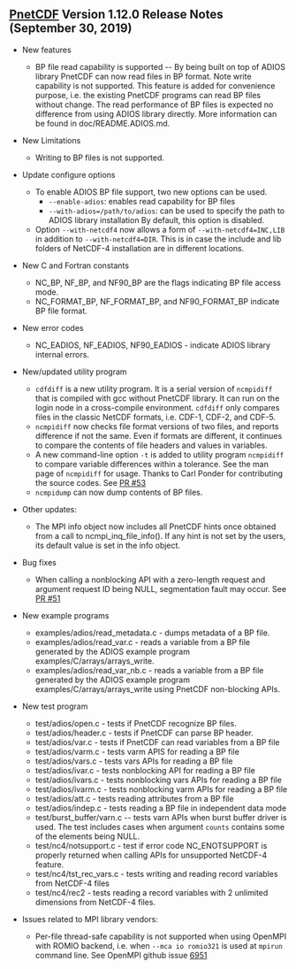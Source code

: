 [PnetCDF](https://parallel-netcdf.github.io) Version 1.12.0 Release Notes (September 30, 2019)
------------------------------------------------------------------------------

* New features
  + BP file read capability is supported -- By being built on top of ADIOS
    library PnetCDF can now read files in BP format. Note write capability is
    not supported. This feature is added for convenience purpose, i.e. the
    existing PnetCDF programs can read BP files without change. The read
    performance of BP files is expected no difference from using ADIOS library
    directly. More information can be found in doc/README.ADIOS.md.

* New Limitations
  + Writing to BP files is not supported.

* Update configure options
  + To enable ADIOS BP file support, two new options can be used.
    - `--enable-adios`: enables read capability for BP files
    - `--with-adios=/path/to/adios`: can be used to specify the path to ADIOS
      library installation
    By default, this option is disabled.
  + Option `--with-netcdf4` now allows a form of `--with-netcdf4=INC,LIB` in
    addition to `--with-netcdf4=DIR`. This is in case the include and lib
    folders of NetCDF-4 installation are in different locations.

* New C and Fortran constants
  + NC_BP, NF_BP, and NF90_BP are the flags indicating BP file access mode.
  + NC_FORMAT_BP, NF_FORMAT_BP, and NF90_FORMAT_BP indicate BP file format.

* New error codes
  + NC_EADIOS, NF_EADIOS, NF90_EADIOS - indicate ADIOS library internal
    errors.

* New/updated utility program
  + `cdfdiff` is a new utility program. It is a serial version of `ncmpidiff`
    that is compiled with gcc without PnetCDF library. It can run on the login
    node in a cross-compile environment. `cdfdiff` only compares files in the
    classic NetCDF formats, i.e. CDF-1, CDF-2, and CDF-5.
  + `ncmpidiff` now checks file format versions of two files, and reports
    difference if not the same. Even if formats are different, it continues to
    compare the contents of file headers and values in variables.
  + A new command-line option `-t` is added to utility program `ncmpidiff` to
    compare variable differences within a tolerance. See the man page of
    `ncmpidiff` for usage. Thanks to Carl Ponder for contributing the source
    codes. See [PR #53](https://github.com/Parallel-NetCDF/PnetCDF/pull/53)
  + `ncmpidump` can now dump contents of BP files.

* Other updates:
  + The MPI info object now includes all PnetCDF hints once obtained from a
    call to ncmpi_inq_file_info(). If any hint is not set by the users, its
    default value is set in the info object.

* Bug fixes
  + When calling a nonblocking API with a zero-length request and argument
    request ID being NULL, segmentation fault may occur. See
    [PR #51](https://github.com/Parallel-NetCDF/PnetCDF/pull/51)

* New example programs
  + examples/adios/read_metadata.c - dumps metadata of a BP file.
  + examples/adios/read_var.c - reads a variable from a BP file generated by
    the ADIOS example program examples/C/arrays/arrays_write.
  + examples/adios/read_var_nb.c - reads a variable from a BP file generated
    by the ADIOS example program examples/C/arrays/arrays_write using PnetCDF
    non-blocking APIs.

* New test program
  + test/adios/open.c - tests if PnetCDF recognize BP files.
  + test/adios/header.c - tests if PnetCDF can parse BP header.
  + test/adios/var.c - tests if PnetCDF can read variables from a BP file
  + test/adios/varm.c - tests varm APIS for reading a BP file
  + test/adios/vars.c - tests vars APIs for reading a BP file
  + test/adios/ivar.c - tests nonblocking API for reading a BP file
  + test/adios/ivars.c - tests nonblocking vars APIs for reading a BP file
  + test/adios/ivarm.c - tests nonblocking varm APIs for reading a BP file
  + test/adios/att.c - tests reading attributes from a BP file
  + test/adios/indep.c - tests reading a BP file in independent data mode
  + test/burst_buffer/varn.c -- tests varn APIs when burst buffer driver is
    used. The test includes cases when argument `counts` contains some of the
    elements being NULL.
  + test/nc4/notsupport.c - test if error code NC_ENOTSUPPORT is properly
    returned when calling APIs for unsupported NetCDF-4 feature.
  + test/nc4/tst_rec_vars.c - tests writing and reading record variables from
    NetCDF-4 files
  + test/nc4/rec2 - tests reading a record variables with 2 unlimited
    dimensions from NetCDF-4 files.

* Issues related to MPI library vendors:
  + Per-file thread-safe capability is not supported when using OpenMPI with
    ROMIO backend, i.e. when `--mca io romio321` is used at `mpirun` command
    line. See OpenMPI github issue
    [6951](https://github.com/open-mpi/ompi/issues/6951)


